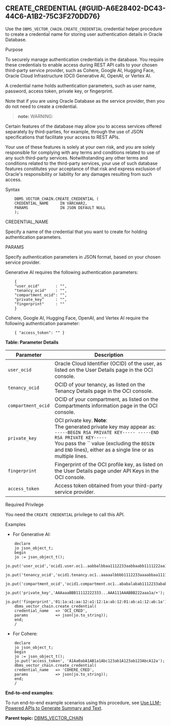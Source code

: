 ## CREATE_CREDENTIAL {#GUID-A6E28402-DC43-44C6-A1B2-75C3F270DD76}

Use the `DBMS_VECTOR_CHAIN.CREATE_CREDENTIAL` credential helper procedure to create a credential name for storing user authentication details in Oracle Database. 

Purpose

To securely manage authentication credentials in the database. You require these credentials to enable access during REST API calls to your chosen third-party service provider, such as Cohere, Google AI, Hugging Face, Oracle Cloud Infrastructure (OCI) Generative AI, OpenAI, or Vertex AI.

A credential name holds authentication parameters, such as user name, password, access token, private key, or fingerprint.

Note that if you are using Oracle Database as the service provider, then you do not need to create a credential.

> **note:** WARNING: 

Certain features of the database may allow you to access services offered separately by third-parties, for example, through the use of JSON specifications that facilitate your access to REST APIs. 

Your use of these features is solely at your own risk, and you are solely responsible for complying with any terms and conditions related to use of any such third-party services. Notwithstanding any other terms and conditions related to the third-party services, your use of such database features constitutes your acceptance of that risk and express exclusion of Oracle's responsibility or liability for any damages resulting from such access.

Syntax
```
    DBMS_VECTOR_CHAIN.CREATE_CREDENTIAL (
    CREDENTIAL_NAME     IN VARCHAR2,
    PARAMS              IN JSON DEFAULT NULL
    );
```
    

CREDENTIAL_NAME

Specify a name of the credential that you want to create for holding authentication parameters.

PARAMS

Specify authentication parameters in JSON format, based on your chosen service provider.

Generative AI requires the following authentication parameters: 
```
    {
    "user_ocid"       : "",
    "tenancy_ocid"    : "",
    "compartment_ocid": "",
    "private_key"     : "",
    "fingerprint"     : ""
    }
```
    

Cohere, Google AI, Hugging Face, OpenAI, and Vertex AI require the following authentication parameter: 
```
    { "access_token": "" }
```
    

**Table: Parameter Details**

Parameter | Description  
---|---  
`user_ocid` |  Oracle Cloud Identifier (OCID) of the user, as listed on the User Details page in the OCI console.  
`tenancy_ocid` |  OCID of your tenancy, as listed on the Tenancy Details page in the OCI console.  
`compartment_ocid` |  OCID of your compartment, as listed on the Compartments information page in the OCI console.  
`private_key` |  OCI private key. **Note**: <br>The generated private key may appear as: <br>```-----BEGIN RSA PRIVATE KEY----- -----END RSA PRIVATE KEY-----```<br>You pass the *``*  value (excluding the `BEGIN` and `END` lines), either as a single line or as multiple lines.   
`fingerprint` |  Fingerprint of the OCI profile key, as listed on the User Details page under API Keys in the OCI console.  
`access_token` |  Access token obtained from your third-party service provider.  
  
Required Privilege

You need the `CREATE CREDENTIAL` privilege to call this API. 

Examples

  * For Generative AI:
```
    declare
    jo json_object_t;
    begin
    jo := json_object_t();
    jo.put('user_ocid','ocid1.user.oc1..aabbalbbaa1112233aabbaabb1111222aa1111bb');
    jo.put('tenancy_ocid','ocid1.tenancy.oc1..aaaaalbbbb1112233aaaabbaa1111222aaa111a');
    jo.put('compartment_ocid','ocid1.compartment.oc1..ababalabab1112233abababab1111222aba11ab');
    jo.put('private_key','AAAaaaBBB11112222333...AAA111AAABBB222aaa1a/+');
    jo.put('fingerprint','01:1a:a1:aa:12:a1:12:1a:ab:12:01:ab:a1:12:ab:1a');
    dbms_vector_chain.create_credential(
    credential_name   => 'OCI_CRED',
    params            => json(jo.to_string));
    end;
    /
```
    

  * For Cohere:
```
    declare
    jo json_object_t;
    begin
    jo := json_object_t();
    jo.put('access_token', 'A1Aa0abA1AB1a1Abc123ab1A123ab123AbcA12a');
    dbms_vector_chain.create_credential(
    credential_name   => 'COHERE_CRED',
    params            => json(jo.to_string));
    end;
    /
```
    




**End-to-end examples**: 

To run end-to-end example scenarios using this procedure, see [Use LLM-Powered APIs to Generate Summary and Text](https://docs.oracle.com/pls/topic/lookup?ctx=en/database/oracle/oracle-database/23/vecse&id=VECSE-GUID-D6F4B046-2989-4E0E-9245-C56F39866DA1). 

**Parent topic:** [DBMS_VECTOR_CHAIN](dbms_vector_chain-vecse.md)
